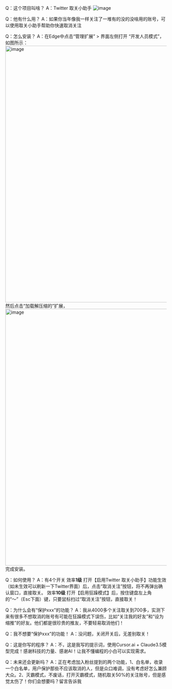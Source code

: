 Q：这个项目叫啥？
A：Twitter 取关小助手
![image](https://github.com/user-attachments/assets/7288ab9a-ffcc-4faf-a1e0-099f8bc02fa0)


Q：他有什么用？
A：如果你当年像我一样关注了一堆有的没的没啥用的账号，可以使用取关小助手帮助你快速取消关注

Q：怎么安装？
A：在Edge中点击“管理扩展” > 界面左侧打开 “开发人员模式”，如图所示：<img width="800" alt="image" src="https://github.com/user-attachments/assets/03d315d0-868c-4b91-a4ca-02d5fd637939">
然后点击“加载解压缩的”扩展，<img width="800" alt="image" src="https://github.com/user-attachments/assets/5bb05643-6009-4ee4-bd91-0910bf36b9e2">
完成安装。

Q：如何使用？
A：有4个开关
效率**1级**
打开【启用Twitter 取关小助手】功能生效（如未生效可以刷新一下Twitter界面）后，点击“取消关注”按钮，将不再弹出确认窗口，直接取关。
效率**10级**
打开【启用狂躁模式】后，按住键盘左上角的“～”（Esc下面）键，只要鼠标扫过“取消关注”按钮，直接取关！

Q：为什么会有“保护xxx”的功能？
A：我从4000多个关注取关到700多，实测下来有很多不想取消的账号有可能在狂躁模式下误伤，比如“关注我的好友”和“设为缩推”的好友。他们都是很珍贵的推友，不要轻易取消他们！

Q：我不想要“保护xxx”的功能！
A：没问题，关闭开关后，无差别取关！

Q：这是你写的程序？
A：不，这是我写的提示词，使用Cursor.ai + Claude3.5模型完成！感谢科技的力量、感谢AI！让我不懂编程的小白可以实现需求。

Q：未来还会更新吗？
A：正在考虑加入粉丝提到的两个功能，1、白名单，收录一个白名单，用户保护那些不应该取消的人，但是众口难调，没有考虑好怎么兼顾大众。2、灭霸模式，不废话，打开灭霸模式，随机取关50%的关注账号，但是感觉太伤了！你们会想要吗？留言告诉我

